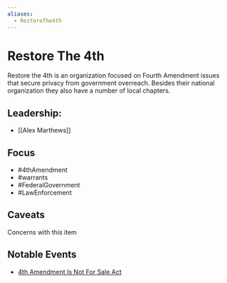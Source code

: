 ```yaml
---
aliases:
  - RestoreThe4th
---
```

# Restore The 4th

Restore the 4th is an organization focused on Fourth Amendment issues that secure privacy from government overreach. Besides their national organization they also have a number of local chapters. 

## Leadership:

- [[Alex Marthews]]

## Focus

- #4thAmendment
- #warrants
- #FederalGovernment 
- #LawEnforcement 

## Caveats 

Concerns with this item

## Notable Events

- [4th Amendment Is Not For Sale Act](https://www.congress.gov/bill/117th-congress/senate-bill/1265)
